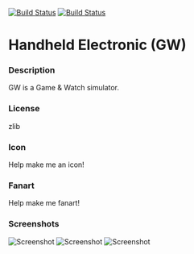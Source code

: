 [![Build Status](https://travis-ci.org/kodi-game/game.libretro.gw.svg?branch=master)](https://travis-ci.org/kodi-game/game.libretro.gw)
[![Build Status](https://ci.appveyor.com/api/projects/status/github/kodi-game/game.libretro.gw?svg=true)](https://ci.appveyor.com/project/kodi-game/game-libretro-gw)

# Handheld Electronic (GW)

### Description

GW is a Game & Watch simulator.

### License

zlib

### Icon

Help make me an icon!

### Fanart

Help make me fanart!

### Screenshots

![Screenshot](game.libretro.gw/resources/screenshot-01.jpg)
![Screenshot](game.libretro.gw/resources/screenshot-02.jpg)
![Screenshot](game.libretro.gw/resources/screenshot-03.jpg)
